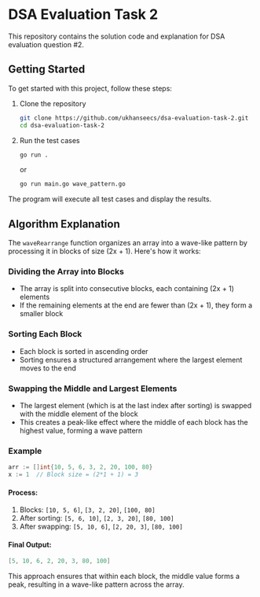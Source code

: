 # DSA Evaluation Task 2

This repository contains the solution code and explanation for DSA evaluation question #2.

## Getting Started

To get started with this project, follow these steps:

1. Clone the repository
    ```bash
    git clone https://github.com/ukhanseecs/dsa-evaluation-task-2.git
    cd dsa-evaluation-task-2
    ```

2. Run the test cases
    ```bash
    go run .
    ```
    or
    ```bash
    go run main.go wave_pattern.go
    ```

The program will execute all test cases and display the results.

## Algorithm Explanation

The `waveRearrange` function organizes an array into a wave-like pattern by processing it in blocks of size (2x + 1). Here's how it works:

### Dividing the Array into Blocks
- The array is split into consecutive blocks, each containing (2x + 1) elements
- If the remaining elements at the end are fewer than (2x + 1), they form a smaller block

### Sorting Each Block
- Each block is sorted in ascending order
- Sorting ensures a structured arrangement where the largest element moves to the end

### Swapping the Middle and Largest Elements
- The largest element (which is at the last index after sorting) is swapped with the middle element of the block
- This creates a peak-like effect where the middle of each block has the highest value, forming a wave pattern

### Example
```go
arr := []int{10, 5, 6, 3, 2, 20, 100, 80}
x := 1  // Block size = (2*1 + 1) = 3
```

#### Process:
1. Blocks: `[10, 5, 6]`, `[3, 2, 20]`, `[100, 80]`
2. After sorting: `[5, 6, 10]`, `[2, 3, 20]`, `[80, 100]`
3. After swapping: `[5, 10, 6]`, `[2, 20, 3]`, `[80, 100]`

#### Final Output:
```go
[5, 10, 6, 2, 20, 3, 80, 100]
```

This approach ensures that within each block, the middle value forms a peak, resulting in a wave-like pattern across the array.